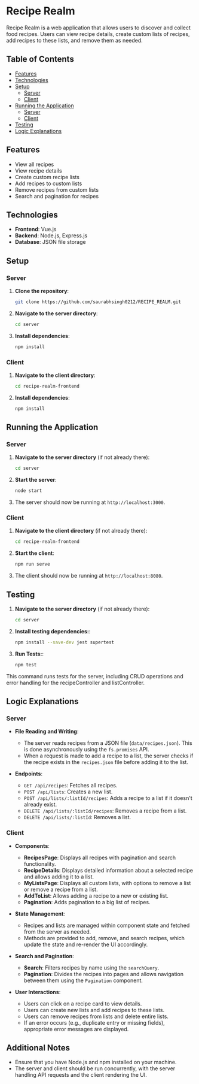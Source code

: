 # Recipe Realm

Recipe Realm is a web application that allows users to discover and collect food recipes. Users can view recipe details, create custom lists of recipes, add recipes to these lists, and remove them as needed.

## Table of Contents

- [Features](#features)
- [Technologies](#technologies)
- [Setup](#setup)
  - [Server](#server)
  - [Client](#client)
- [Running the Application](#running-the-application)
  - [Server](#server-1)
  - [Client](#client-1)
- [Testing](#testing)
- [Logic Explanations](#logic-explanations)

## Features

- View all recipes
- View recipe details
- Create custom recipe lists
- Add recipes to custom lists
- Remove recipes from custom lists
- Search and pagination for recipes

## Technologies

- **Frontend**: Vue.js
- **Backend**: Node.js, Express.js
- **Database**: JSON file storage

## Setup

### Server

1. **Clone the repository**:
    ```sh
    git clone https://github.com/saurabhsingh0212/RECIPE_REALM.git
    ```

2. **Navigate to the server directory**:
    ```sh
    cd server
    ```

3. **Install dependencies**:
    ```sh
    npm install
    ```

### Client

1. **Navigate to the client directory**:
    ```sh
    cd recipe-realm-frontend
    ```

2. **Install dependencies**:
    ```sh
    npm install
    ```

## Running the Application

### Server

1. **Navigate to the server directory** (if not already there):
    ```sh
    cd server
    ```

2. **Start the server**:
    ```sh
    node start
    ```

3. The server should now be running at `http://localhost:3000`.

### Client

1. **Navigate to the client directory** (if not already there):
    ```sh
    cd recipe-realm-frontend
    ```

2. **Start the client**:
    ```sh
    npm run serve
    ```

3. The client should now be running at `http://localhost:8080`.


## Testing

1. **Navigate to the server directory** (if not already there):
    ```sh
    cd server
    ```

2. **Install testing dependencies:**:
    ```sh
    npm install --save-dev jest supertest
    ```

3. **Run Tests:**:
    ```sh
    npm test
    ```
  This command runs tests for the server, including CRUD operations and error handling for the recipeController and listController.

## Logic Explanations

### Server

- **File Reading and Writing**:
  - The server reads recipes from a JSON file (`data/recipes.json`). This is done asynchronously using the `fs.promises` API.
  - When a request is made to add a recipe to a list, the server checks if the recipe exists in the `recipes.json` file before adding it to the list.

- **Endpoints**:
  - `GET /api/recipes`: Fetches all recipes.
  - `POST /api/lists`: Creates a new list.
  - `POST /api/lists/:listId/recipes`: Adds a recipe to a list if it doesn't already exist.
  - `DELETE /api/lists/:listId/recipes`: Removes a recipe from a list.
  - `DELETE /api/lists/:listId`: Removes a list.

### Client

- **Components**:
  - **RecipesPage**: Displays all recipes with pagination and search functionality.
  - **RecipeDetails**: Displays detailed information about a selected recipe and allows adding it to a list.
  - **MyListsPage**: Displays all custom lists, with options to remove a list or remove a recipe from a list.
  - **AddToList**: Allows adding a recipe to a new or existing list.
  - **Pagination**: Adds pagination to a big list of recipes.

- **State Management**:
  - Recipes and lists are managed within component state and fetched from the server as needed.
  - Methods are provided to add, remove, and search recipes, which update the state and re-render the UI accordingly.

- **Search and Pagination**:
  - **Search**: Filters recipes by name using the `searchQuery`.
  - **Pagination**: Divides the recipes into pages and allows navigation between them using the `Pagination` component.

- **User Interactions**:
  - Users can click on a recipe card to view details.
  - Users can create new lists and add recipes to these lists.
  - Users can remove recipes from lists and delete entire lists.
  - If an error occurs (e.g., duplicate entry or missing fields), appropriate error messages are displayed.

## Additional Notes

- Ensure that you have Node.js and npm installed on your machine.
- The server and client should be run concurrently, with the server handling API requests and the client rendering the UI.

